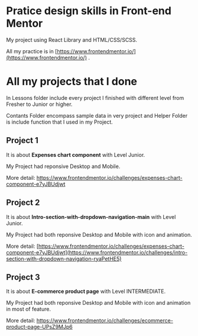# Pratice design skills in Front-end Mentor
 My project using React Library and HTML/CSS/SCSS.
 
 All my practice is in [https://www.frontendmentor.io/](https://www.frontendmentor.io/) .
    
    
# All my projects that I done
 In Lessons folder include every project I finished with different level from Fresher to Junior or higher.
 
 Contants Folder encompass sample data in very project and Helper Folder is include function that I used in my Project.
   
## Project 1
 It is about **Expenses chart component** with Level Junior.
 
 My Project had reponsive Desktop and Mobile.
 
 More detail: https://www.frontendmentor.io/challenges/expenses-chart-component-e7yJBUdjwt
 
 ## Project 2
 It is about **Intro-section-with-dropdown-navigation-main** with Level Junior.
 
 My Project had both reponsive Desktop and Mobile with icon and animation.
 
 More detail: [https://www.frontendmentor.io/challenges/expenses-chart-component-e7yJBUdjwt](https://www.frontendmentor.io/challenges/intro-section-with-dropdown-navigation-ryaPetHE5)
 
 ## Project 3
 It is about **E-commerce product page** with Level INTERMEDIATE.
 
 My Project had both reponsive Desktop and Mobile with icon and animation in most of feature.
 
 More detail: https://www.frontendmentor.io/challenges/ecommerce-product-page-UPsZ9MJp6
 
